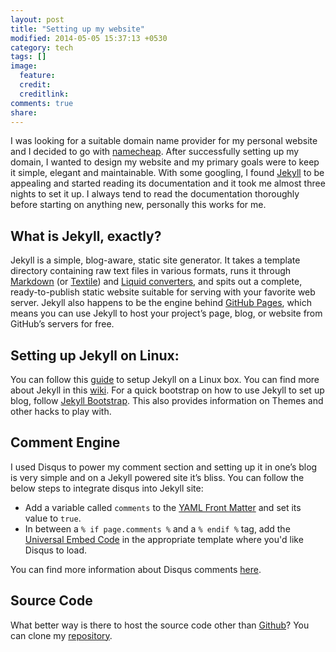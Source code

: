 ```yaml
---
layout: post
title: "Setting up my website"
modified: 2014-05-05 15:37:13 +0530
category: tech
tags: []
image:
  feature: 
  credit: 
  creditlink: 
comments: true
share: 
---
```


I was looking for a suitable domain name provider for my personal website and I decided to go with <a href="https://www.namecheap.com/">namecheap</a>. After successfully setting up my domain, I wanted to design my website and my primary goals were to keep it simple, elegant and maintainable. With some googling, I found <a href="https://github.com/jekyll/jekyll">Jekyll</a> to be appealing and started reading its documentation and it took me almost three nights to set it up. I always tend to read the documentation thoroughly before starting on anything new, personally this works for me. 

<h2> What is Jekyll, exactly? </h2>
Jekyll is a simple, blog-aware, static site generator. It takes a template directory containing raw text files in various formats, runs it through <a href="http://daringfireball.net/projects/markdown/">Markdown</a> (or <a href="http://textile.sitemonks.com/">Textile</a>) and <a href="http://wiki.shopify.com/Liquid">Liquid converters</a>, and spits out a complete, ready-to-publish static website suitable for serving with your favorite web server. Jekyll also happens to be the engine behind <a href="http://pages.github.com/">GitHub Pages</a>, which means you can use Jekyll to host your project’s page, blog, or website from GitHub’s servers for free.

<h2>Setting up Jekyll on Linux:</h2>
You can follow this <a href="http://jekyllrb.com/docs/quickstart/">guide</a> to setup Jekyll on a Linux box. You can find more about Jekyll in this <a href="https://github.com/jekyll/jekyll/wiki">wiki</a>.
For a quick bootstrap on how to use Jekyll to set up blog, follow <a href="http://jekyllbootstrap.com">Jekyll Bootstrap</a>. This also provides information on Themes and other hacks to play with.

<h2>Comment Engine</h2>
I used Disqus to power my comment section and setting up it in one’s blog is very simple and on a Jekyll powered site it’s bliss. You can follow the below steps to integrate disqus into Jekyll site:
<ul>
	<li>Add a variable called <code>comments</code> to the <a href="https://github.com/mojombo/jekyll/wiki/YAML-Front-Matter">YAML Front Matter</a> and set its value to <code>true</code>.</li>
 	<li>In between a <code>% if page.comments %</code> and a <code>% endif %</code> tag, add the <a href="disqus.com/admin/universalcode/">Universal Embed Code</a> in the appropriate template where you'd like Disqus to load.</li>
 </ul>

You can find more information about Disqus comments <a href="http://help.disqus.com">here</a>. 

<h2>Source Code</h2>
What better way is there to host the source code other than <a href="https://github.com">Github</a>? You can clone my <a href="https://github.com/aravind646/aravind646.github.com">repository</a>.